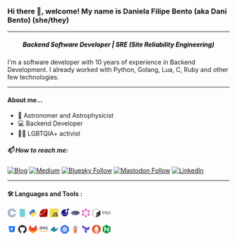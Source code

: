 ### Hi there 👋, welcome! My name is Daniela Filipe Bento (aka Dani Bento) (she/they)

-------

<h5 style="text-align: center; color: #000">Backend Software Developer | SRE (Site Reliability Engineering)</h5>

I'm a software developer with 10 years of experience in Backend Development. I already worked with Python, Golang, Lua, C, Ruby and other few technologies.

-------

#### About me...

- :telescope: Astronomer and Astrophysicist
- :computer: Backend Developer
- :rainbow_flag: LGBTQIA+ activist

##### 📫 How to reach me:
[![Blog](https://img.shields.io/badge/blog-danifbento-success)](https://danifbento.me)
[![Medium](https://img.shields.io/badge/social-medium-black)](https://medium.com/@danifbento)
[![Bluesky Follow](https://img.shields.io/badge/social-bluesky-blue)](https://bsky.app/profile/danifbento.me)
[![Mastodon Follow](https://img.shields.io/badge/social-mastodon-blue)](https://mastodon.social/@danifbento)
[![LinkedIn](https://img.shields.io/badge/social-linkedin-informational)](https://linkedin.com/in/danifbento)

-------

#### :hammer_and_wrench: Languages and Tools :

<div>
<p>
<img src="https://github.com/devicons/devicon/blob/master/icons/c/c-original.svg" alt="C" width="20px" height="20px"/>
<img src="https://github.com/devicons/devicon/blob/master/icons/go/go-original.svg" alt="GoLang" width="20px" height="20px"/>
<img src="https://github.com/devicons/devicon/blob/master/icons/python/python-original.svg" alt="Python" width="20px" height="20px"/>
<img src="https://github.com/devicons/devicon/blob/master/icons/ruby/ruby-original.svg" alt="Ruby" width="20px" height="20px"/>
<img src="https://github.com/devicons/devicon/blob/master/icons/javascript/javascript-original.svg" alt="JavaScript" width="20px" height="20px"/>
<img src="https://github.com/devicons/devicon/blob/master/icons/lua/lua-original.svg" alt="Lua" width="20px" height="20px"/>
<img src="https://github.com/devicons/devicon/blob/master/icons/php/php-original.svg" alt="PHP" width="20px" height="20px"/>
<img src="https://github.com/devicons/devicon/blob/master/icons/graphql/graphql-plain.svg" alt="GraphQL" width="20px" height="20px"/>
<img src="https://github.com/devicons/devicon/blob/master/icons/bash/bash-original.svg" alt="Bash" width="20px" height="20px"/>
<img src="https://github.com/devicons/devicon/blob/master/icons/latex/latex-original.svg" alt="LaTex" width="20px" height="20px"/>
</p>
<p>
<img src="https://github.com/devicons/devicon/blob/master/icons/bitbucket/bitbucket-original.svg" alt="BitBucket" width="20px" height="20px"/>
<img src="https://github.com/devicons/devicon/blob/master/icons/github/github-original.svg" alt="Github" width="20px" height="20px"/>
<img src="https://github.com/devicons/devicon/blob/master/icons/gitlab/gitlab-original.svg" alt="Gitlab" width="20px" height="20px"/>
<img src="https://github.com/devicons/devicon/blob/master/icons/amazonwebservices/amazonwebservices-original-wordmark.svg" alt="AWS" width="20px" height="20px"/>
<img src="https://github.com/devicons/devicon/blob/master/icons/docker/docker-original.svg"  alt="Docker" width="20px" height="20px"/>
<img src="https://github.com/devicons/devicon/blob/master/icons/kubernetes/kubernetes-plain.svg" alt="kubernetes" width="20px" height="20px"/>
<img src="https://github.com/devicons/devicon/blob/master/icons/argocd/argocd-original.svg" alt="ArgoCD" width="20px" height="20px"/>
<img src="https://github.com/devicons/devicon/blob/master/icons/terraform/terraform-original.svg" alt="Terraform" width="20px" height="20px"/>
<img src="https://github.com/devicons/devicon/blob/master/icons/prometheus/prometheus-original.svg" alt="Prometheus" width="20px" height="20px"/>
<img src="https://github.com/devicons/devicon/blob/master/icons/nginx/nginx-original.svg" alt="nginx" width="20px" height="20px"/>
</p>
</div>


